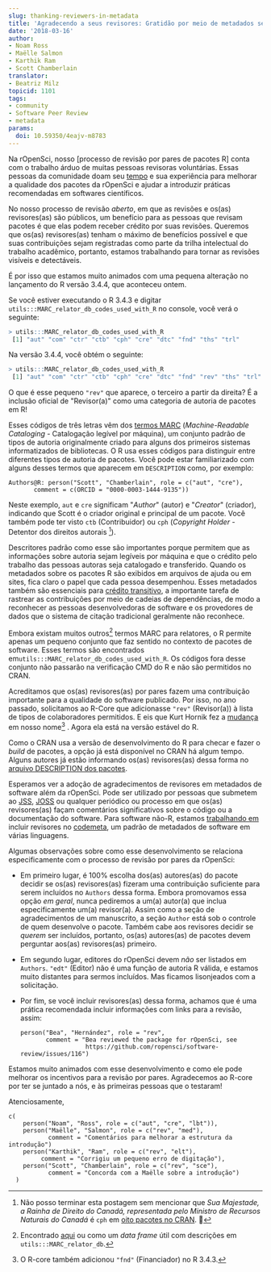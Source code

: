 ```yaml
---
slug: thanking-reviewers-in-metadata
title: 'Agradecendo a seus revisores: Gratidão por meio de metadados semânticos'
date: '2018-03-16'
author:
- Noam Ross
- Maëlle Salmon
- Karthik Ram
- Scott Chamberlain
translator:
- Beatriz Milz
topicid: 1101
tags:
- community
- Software Peer Review
- metadata
params:
  doi: 10.59350/4eajv-m8783
---
```


Na rOpenSci, nosso [processo de revisão por pares de pacotes R] conta com o trabalho árduo de muitas pessoas revisoras voluntárias.  Essas pessoas da comunidade doam seu [tempo] e sua experiência para melhorar a qualidade dos pacotes da rOpenSci e ajudar a introduzir práticas recomendadas em softwares científicos.

No nosso processo de revisão *aberto*, em que as revisões e os(as) revisores(as) são públicos, um benefício para as pessoas que revisam pacotes é que elas podem receber crédito por suas revisões.  Queremos que os(as) revisores(as) tenham o máximo de benefícios possível e que suas contribuições sejam registradas como parte da trilha intelectual do trabalho acadêmico, portanto, estamos trabalhando para tornar as revisões visíveis e detectáveis.

É por isso que estamos muito animados com uma pequena alteração no lançamento do R versão 3.4.4, que aconteceu ontem.

Se você estiver executando o R 3.4.3 e digitar `utils:::MARC_relator_db_codes_used_with_R` no console, você verá o seguinte:

```r
> utils:::MARC_relator_db_codes_used_with_R
 [1] "aut" "com" "ctr" "ctb" "cph" "cre" "dtc" "fnd" "ths" "trl"
```

Na versão 3.4.4, você obtém o seguinte:

```r
> utils:::MARC_relator_db_codes_used_with_R
 [1] "aut" "com" "ctr" "ctb" "cph" "cre" "dtc" "fnd" "rev" "ths" "trl"
```

O que é esse pequeno `"rev"` que aparece, o terceiro a partir da direita? É a inclusão oficial de "Revisor(a)" como uma categoria de autoria de pacotes em R!

Esses códigos de três letras vêm dos [termos MARC] (*Machine-Readable Cataloging* - Catalogação legível por máquina), um conjunto padrão de tipos de autoria originalmente criado para alguns dos primeiros sistemas informatizados de bibliotecas. O R usa esses códigos para distinguir entre diferentes tipos de autoria de pacotes. Você pode estar familiarizado com alguns desses termos que aparecem em `DESCRIPTION` como, por exemplo:

```
Authors@R: person("Scott", "Chamberlain", role = c("aut", "cre"), 
       comment = c(ORCID = "0000-0003-1444-9135"))
```

Neste exemplo, `aut` e `cre` significam "*Author*" (autor) e "*Creator*" (criador), indicando que Scott é o criador original e principal de um pacote.  Você também pode ter visto `ctb` (Contribuidor) ou `cph` (*Copyright Holder* - Detentor dos direitos autorais [^1]).

[^1]: Não posso terminar esta postagem sem mencionar que *Sua Majestade, a Rainha de Direito do Canadá, representada pelo Ministro de Recursos Naturais do Canadá* é `cph` em [oito pacotes no CRAN](https://github.com/search?utf8=%E2%9C%93&q=org%3Acran+Her+Majesty+the+Queen+in+Right+of+Canada%2C+as+represented+by+the+Minister+of+Natural+Resources+Canada+filename%3ADESCRIPTION&type=Code). 👑

Descritores padrão como esse são importantes porque permitem que as informações sobre autoria sejam legíveis por máquina e que o crédito pelo trabalho das pessoas autoras seja catalogado e transferido. Quando os metadados sobre os pacotes R são exibidos em arquivos de ajuda ou em sites, fica claro o papel que cada pessoa desempenhou. Esses metadados também são essenciais para [crédito transitivo], a importante tarefa de rastrear as contribuições por meio de cadeias de dependências, de modo a reconhecer as pessoas desenvolvedoras de software e os provedores de dados que o sistema de citação tradicional geralmente não reconhece.

Embora existam muitos outros[^2] termos MARC para relatores, o R permite apenas um pequeno conjunto que faz sentido no contexto de pacotes de software. Esses termos são encontrados em`utils:::MARC_relator_db_codes_used_with_R`. Os códigos fora desse conjunto não passarão na verificação CMD do R e não são permitidos no CRAN.

[^2]: Encontrado [aqui](https://www.loc.gov/marc/relators/relaterm.html) ou como um *data frame* útil com descrições em `utils:::MARC_relator_db`.

Acreditamos que os(as) revisores(as) por pares fazem uma contribuição importante para a qualidade do software publicado. Por isso, no ano passado, solicitamos ao R-Core que adicionasse `"rev"` (Revisor(a)) à lista de tipos de colaboradores permitidos. E eis que Kurt Hornik fez a [mudança] em nosso nome[^3] . Agora ela está na versão estável do R.

[^3]: O R-core também adicionou `"fnd"` (Financiador) no R 3.4.3.

Como o CRAN usa a versão de desenvolvimento do R para checar e fazer o *build* de pacotes, a opção já está disponível no CRAN há algum tempo. Alguns autores já estão informando os(as) revisores(as) dessa forma no [arquivo DESCRIPTION dos pacotes].

Esperamos ver a adoção de agradecimentos de revisores em metadados de software além da rOpenSci. Pode ser utilizado por pessoas que submetem ao [JSS], [JOSS] ou qualquer periódico ou processo em que os(as) revisores(as) façam comentários significativos sobre o código ou a documentação do software.  Para software não-R, estamos [trabalhando em] incluir revisores no [codemeta], um padrão de metadados de software em várias linguagens.

Algumas observações sobre como esse desenvolvimento se relaciona especificamente com o processo de revisão por pares da rOpenSci:

- Em primeiro lugar, é 100% escolha dos(as) autores(as) do pacote decidir se os(as) revisores(as) fizeram uma contribuição suficiente para serem incluídos no `Authors` dessa forma.  Embora promovamos essa opção *em geral*, nunca pediremos a um(a) autor(a) que inclua especificamente um(a) revisor(a).  Assim como a seção de agradecimentos de um manuscrito, a seção `Author` está sob o controle de quem desenvolve o pacote. Também cabe aos revisores decidir se *querem* ser incluídos, portanto, os(as) autores(as) de pacotes devem perguntar aos(as) revisores(as) primeiro.

- Em segundo lugar, editores do rOpenSci devem *não* ser listados em `Authors`. `"edt"` (Editor) não é uma função de autoria R válida, e estamos muito distantes para sermos incluídos.  Mas ficamos lisonjeados com a solicitação.

- Por fim, se você incluir revisores(as) dessa forma, achamos que é uma prática recomendada incluir informações com links para a revisão, assim:
  
  ```
  person("Bea", "Hernández", role = "rev",
         comment = "Bea reviewed the package for rOpenSci, see 
                    https://github.com/ropensci/software-review/issues/116")
  ```

Estamos muito animados com esse desenvolvimento e como ele pode melhorar os incentivos para a revisão por pares. Agradecemos ao R-core por ter se juntado a nós, e às primeiras pessoas que o testaram!

Atenciosamente,

```
c(
    person("Noam", "Ross", role = c("aut", "cre", "lbt")),
    person("Maëlle", "Salmon", role = c("rev", "med"),
           comment = "Comentários para melhorar a estrutura da introdução")
    person("Karthik", "Ram", role = c("rev", "elt"),
         comment = "Corrigiu um pequeno erro de digitação"),
    person("Scott", "Chamberlain", role = c("rev", "sce"),
           comment = "Concorda com a Maëlle sobre a introdução")
  )
```

[Processo de revisão por pares do pacote R]: /blog/2017/09/01/nf-softwarereview/
[tempo]: /blog/2016/03/28/software-review/#review-takes-a-lot-of-time
[termos MARC]: https://en.wikipedia.org/wiki/MARC_standards
[crédito transitivo]: https://openresearchsoftware.metajnl.com/articles/10.5334/jors.be/
[mudança]: https://github.com/wch/r-source/blame/cb9b0506cced030613e06fb92799a1d1807bc257/src/library/utils/R/sysdata.R#L37
[arquivo DESCRIPTION dos pacotes]: https://github.com/search?utf8=%E2%9C%93&q=user%3Acran+filename%3ADESCRIPTION+person+role+rev+ropensci&type=Code
[JSS]: https://www.jstatsoft.org/
[JOSS]: https://joss.theoj.org/
[trabalhando em]: https://github.com/codemeta/codemeta/issues/177
[codemeta]: https://codemeta.github.io/
